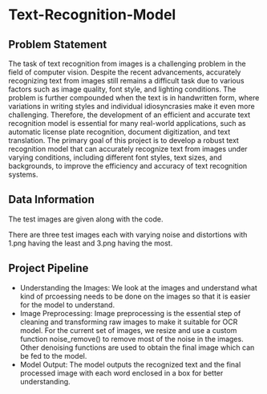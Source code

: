 # Text-Recognition-Model
## Problem Statement
The task of text recognition from images is a challenging problem in the field of computer vision. Despite the recent advancements, accurately recognizing text from images still remains a difficult task due to various factors such as image quality, font style, and lighting conditions. The problem is further compounded when the text is in handwritten form, where variations in writing styles and individual idiosyncrasies make it even more challenging. Therefore, the development of an efficient and accurate text recognition model is essential for many real-world applications, such as automatic license plate recognition, document digitization, and text translation. The primary goal of this project is to develop a robust text recognition model that can accurately recognize text from images under varying conditions, including different font styles, text sizes, and backgrounds, to improve the efficiency and accuracy of text recognition systems.
## Data Information
The test images are given along with the code.

There are three test images each with varying noise and distortions with 1.png having the least and 3.png having the most.
## Project Pipeline
* Understanding the Images: We look at the images and understand what kind of prcoessing needs to be done on the images so that it is easier for the model to understand.
* Image Preprocessing: Image preprocessing is the essential step of cleaning and transforming raw images to make it suitable for OCR model. For the current set of images, we resize and use a custom function noise_remove() to remove most of the noise in the images. Other denoising functions are used to obtain the final image which can be fed to the model.
* Model Output: The model outputs the recognized text and the final processed image with each word enclosed in a box for better understanding.
